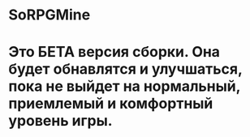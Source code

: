# SoRPGMine

# Это БЕТА версия сборки. Она будет обнавлятся и улучшаться, пока не выйдет на нормальный, приемлемый и комфортный уровень игры.



# 
